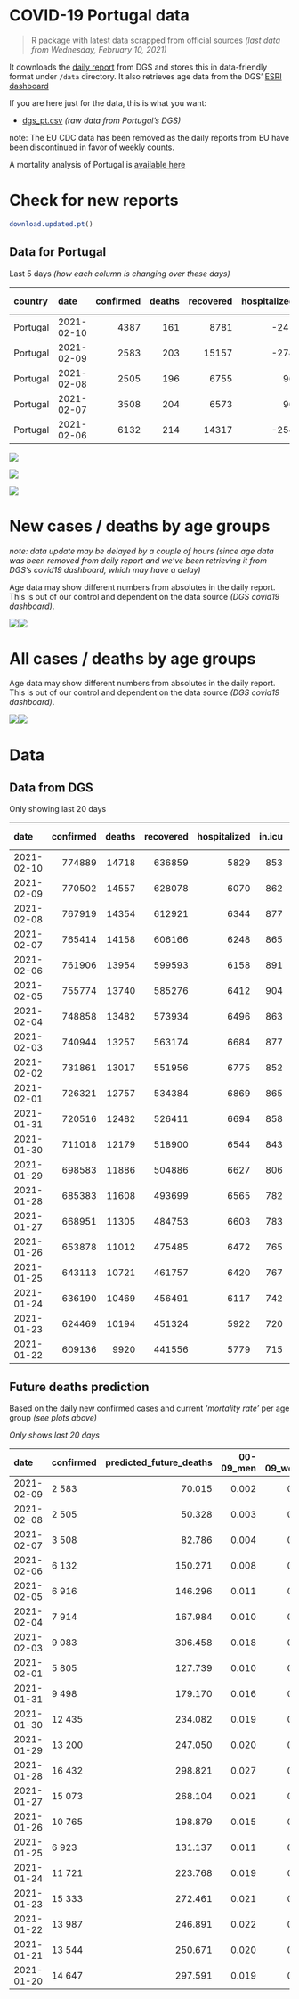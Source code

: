 COVID-19 Portugal data
================

> R package with latest data scrapped from official sources *(last data
> from Wednesday, February 10, 2021)*

It downloads the [daily
report](https://covid19.min-saude.pt/relatorio-de-situacao/) from DGS
and stores this in data-friendly format under `/data` directory. It also
retrieves age data from the DGS’ [ESRI
dashboard](https://covid19.min-saude.pt/ponto-de-situacao-atual-em-portugal/)

If you are here just for the data, this is what you want:

  - [dgs\_pt.csv](raw/master/data/dgs_pt.csv) *(raw data from Portugal’s
    DGS)*

note: The EU CDC data has been removed as the daily reports from EU have
been discontinued in favor of weekly counts.

A mortality analysis of Portugal is [available
here](https://averissimo.github.io/covid19-analysis/mortality.html)

# Check for new reports

``` r
download.updated.pt()
```

## Data for Portugal

Last 5 days *(how each column is changing over these days)*

| country  | date       | confirmed | deaths | recovered | hospitalized | in.icu | confirmed\_m\_00-09 | confirmed\_w\_00-09 | confirmed\_m\_10-19 | confirmed\_w\_10-19 | confirmed\_m\_20-29 | confirmed\_w\_20-29 | confirmed\_m\_30-39 | confirmed\_w\_30-39 | confirmed\_m\_40-49 | confirmed\_w\_40-49 | confirmed\_m\_50-59 | confirmed\_w\_50-59 | confirmed\_m\_60-69 | confirmed\_w\_60-69 | confirmed\_m\_70-79 | confirmed\_w\_70-79 | confirmed\_m\_80+ | confirmed\_w\_80+ | death\_m\_00-09 | death\_w\_00-09 | death\_m\_10-19 | death\_w\_10-19 | death\_m\_20-29 | death\_w\_20-29 | death\_m\_30-39 | death\_w\_30-39 | death\_m\_40-49 | death\_w\_40-49 | death\_m\_50-59 | death\_w\_50-59 | death\_m\_60-69 | death\_w\_60-69 | death\_m\_70-79 | death\_w\_70-79 | death\_m\_80+ | death\_w\_80+ |
| :------- | :--------- | --------: | -----: | --------: | -----------: | -----: | ------------------: | ------------------: | ------------------: | ------------------: | ------------------: | ------------------: | ------------------: | ------------------: | ------------------: | ------------------: | ------------------: | ------------------: | ------------------: | ------------------: | ------------------: | ------------------: | ----------------: | ----------------: | --------------: | --------------: | --------------: | --------------: | --------------: | --------------: | --------------: | --------------: | --------------: | --------------: | --------------: | --------------: | --------------: | --------------: | --------------: | --------------: | ------------: | ------------: |
| Portugal | 2021-02-10 |      4387 |    161 |      8781 |        \-241 |    \-9 |                  NA |                  NA |                  NA |                  NA |                  NA |                  NA |                  NA |                  NA |                  NA |                  NA |                  NA |                  NA |                  NA |                  NA |                  NA |                  NA |                NA |                NA |              NA |              NA |              NA |              NA |              NA |              NA |              NA |              NA |              NA |              NA |              NA |              NA |              NA |              NA |              NA |              NA |            NA |            NA |
| Portugal | 2021-02-09 |      2583 |    203 |     15157 |        \-274 |   \-15 |                  46 |                  48 |                  92 |                  85 |                 155 |                 165 |                 172 |                 201 |                 191 |                 204 |                 193 |                 205 |                 151 |                 130 |                 127 |                 114 |               119 |               185 |               0 |               0 |               0 |               0 |               0 |               0 |               1 |               1 |               2 |               1 |               4 |               2 |              10 |               7 |              29 |              14 |            55 |            77 |
| Portugal | 2021-02-08 |      2505 |    196 |      6755 |           96 |     12 |                  73 |                  73 |                  86 |                 119 |                 154 |                 159 |                 163 |                 171 |                 196 |                 224 |                 171 |                 221 |                 155 |                 146 |                  86 |                 100 |                72 |               137 |               0 |               0 |               0 |               0 |               0 |               0 |               0 |               0 |               2 |               2 |               6 |               3 |              11 |               3 |              27 |              13 |            56 |            73 |
| Portugal | 2021-02-07 |      3508 |    204 |      6573 |           90 |   \-26 |                  88 |                  83 |                 168 |                 167 |                 209 |                 211 |                 194 |                 224 |                 244 |                 303 |                 273 |                 294 |                 182 |                 212 |                 144 |                 141 |               118 |               251 |               0 |               0 |               0 |               0 |               0 |               0 |               0 |               0 |               1 |               0 |               3 |               1 |              10 |               4 |              47 |              19 |            59 |            60 |
| Portugal | 2021-02-06 |      6132 |    214 |     14317 |        \-254 |   \-13 |                 177 |                 166 |                 244 |                 250 |                 338 |                 354 |                 332 |                 420 |                 465 |                 540 |                 404 |                 550 |                 354 |                 365 |                 210 |                 271 |               230 |               457 |               1 |               0 |               0 |               0 |               0 |               0 |               1 |               0 |               3 |               2 |               3 |               0 |              13 |               8 |              29 |              17 |            61 |            76 |

![](README_files/figure-gfm/totals-1.svg)<!-- -->

![](README_files/figure-gfm/differential-1.svg)<!-- -->

![](README_files/figure-gfm/differential_7days-1.svg)<!-- -->

# New cases / deaths by age groups

*note: data update may be delayed by a couple of hours (since age data
was been removed from daily report and we’ve been retrieving it from
DGS’s covid19 dashboard, which may have a delay)*

Age data may show different numbers from absolutes in the daily report.
This is out of our control and dependent on the data source *(DGS
covid19 dashboard)*.

![](README_files/figure-gfm/new_cases_deaths-1.svg)<!-- -->![](README_files/figure-gfm/new_cases_deaths-2.svg)<!-- -->

# All cases / deaths by age groups

Age data may show different numbers from absolutes in the daily report.
This is out of our control and dependent on the data source *(DGS
covid19 dashboard)*.

![](README_files/figure-gfm/total_cases_deaths-1.svg)<!-- -->![](README_files/figure-gfm/total_cases_deaths-2.svg)<!-- -->

# Data

## Data from DGS

Only showing last 20 days

| date       | confirmed | deaths | recovered | hospitalized | in.icu | confirmed\_m\_00-09 | confirmed\_w\_00-09 | confirmed\_m\_10-19 | confirmed\_w\_10-19 | confirmed\_m\_20-29 | confirmed\_w\_20-29 | confirmed\_m\_30-39 | confirmed\_w\_30-39 | confirmed\_m\_40-49 | confirmed\_w\_40-49 | confirmed\_m\_50-59 | confirmed\_w\_50-59 | confirmed\_m\_60-69 | confirmed\_w\_60-69 | confirmed\_m\_70-79 | confirmed\_w\_70-79 | confirmed\_m\_80+ | confirmed\_w\_80+ | death\_m\_00-09 | death\_w\_00-09 | death\_m\_10-19 | death\_w\_10-19 | death\_m\_20-29 | death\_w\_20-29 | death\_m\_30-39 | death\_w\_30-39 | death\_m\_40-49 | death\_w\_40-49 | death\_m\_50-59 | death\_w\_50-59 | death\_m\_60-69 | death\_w\_60-69 | death\_m\_70-79 | death\_w\_70-79 | death\_m\_80+ | death\_w\_80+ |
| :--------- | --------: | -----: | --------: | -----------: | -----: | ------------------: | ------------------: | ------------------: | ------------------: | ------------------: | ------------------: | ------------------: | ------------------: | ------------------: | ------------------: | ------------------: | ------------------: | ------------------: | ------------------: | ------------------: | ------------------: | ----------------: | ----------------: | --------------: | --------------: | --------------: | --------------: | --------------: | --------------: | --------------: | --------------: | --------------: | --------------: | --------------: | --------------: | --------------: | --------------: | --------------: | --------------: | ------------: | ------------: |
| 2021-02-10 |    774889 |  14718 |    636859 |         5829 |    853 |                  NA |                  NA |                  NA |                  NA |                  NA |                  NA |                  NA |                  NA |                  NA |                  NA |                  NA |                  NA |                  NA |                  NA |                  NA |                  NA |                NA |                NA |              NA |              NA |              NA |              NA |              NA |              NA |              NA |              NA |              NA |              NA |              NA |              NA |              NA |              NA |              NA |              NA |            NA |            NA |
| 2021-02-09 |    770502 |  14557 |    628078 |         6070 |    862 |               21869 |               20983 |               35818 |               36197 |               51524 |               58813 |               50381 |               60605 |               56616 |               72191 |               50089 |               63936 |               37259 |               40216 |               23717 |               26751 |             20920 |             42369 |               1 |               1 |               1 |               1 |               6 |               4 |              19 |              17 |              78 |              52 |             266 |             107 |             877 |             366 |            1888 |            1119 |          4442 |          5312 |
| 2021-02-08 |    767919 |  14354 |    612921 |         6344 |    877 |               21823 |               20935 |               35726 |               36112 |               51369 |               58648 |               50209 |               60404 |               56425 |               71987 |               49896 |               63731 |               37108 |               40086 |               23590 |               26637 |             20801 |             42184 |               1 |               1 |               1 |               1 |               6 |               4 |              18 |              16 |              76 |              51 |             262 |             105 |             867 |             359 |            1859 |            1105 |          4387 |          5235 |
| 2021-02-07 |    765414 |  14158 |    606166 |         6248 |    865 |               21750 |               20862 |               35640 |               35993 |               51215 |               58489 |               50046 |               60233 |               56229 |               71763 |               49725 |               63510 |               36953 |               39940 |               23504 |               26537 |             20729 |             42047 |               1 |               1 |               1 |               1 |               6 |               4 |              18 |              16 |              74 |              49 |             256 |             102 |             856 |             356 |            1832 |            1092 |          4331 |          5162 |
| 2021-02-06 |    761906 |  13954 |    599593 |         6158 |    891 |               21662 |               20779 |               35472 |               35826 |               51006 |               58278 |               49852 |               60009 |               55985 |               71460 |               49452 |               63216 |               36771 |               39728 |               23360 |               26396 |             20611 |             41796 |               1 |               1 |               1 |               1 |               6 |               4 |              18 |              16 |              73 |              49 |             253 |             101 |             846 |             352 |            1785 |            1073 |          4272 |          5102 |
| 2021-02-05 |    755774 |  13740 |    585276 |         6412 |    904 |               21485 |               20613 |               35228 |               35576 |               50668 |               57924 |               49520 |               59589 |               55520 |               70920 |               49048 |               62666 |               36417 |               39363 |               23150 |               26125 |             20381 |             41339 |               0 |               1 |               1 |               1 |               6 |               4 |              17 |              16 |              70 |              47 |             250 |             101 |             833 |             344 |            1756 |            1056 |          4211 |          5026 |
| 2021-02-04 |    748858 |  13482 |    573934 |         6496 |    863 |               21252 |               20442 |               34913 |               35238 |               50276 |               57471 |               49127 |               59101 |               55004 |               70265 |               48578 |               62136 |               36049 |               38953 |               22915 |               25840 |             20166 |             40919 |               0 |               1 |               1 |               1 |               6 |               4 |              17 |              14 |              69 |              46 |             247 |              99 |             814 |             335 |            1726 |            1037 |          4132 |          4933 |
| 2021-02-03 |    740944 |  13257 |    563174 |         6684 |    877 |               21034 |               20231 |               34560 |               34878 |               49799 |               56960 |               48665 |               58584 |               54426 |               69533 |               47996 |               61471 |               35645 |               38462 |               22625 |               25480 |             19939 |             40427 |               0 |               1 |               1 |               1 |               6 |               4 |              17 |              14 |              69 |              45 |             244 |              98 |             799 |             328 |            1694 |            1012 |          4075 |          4849 |
| 2021-02-02 |    731861 |  13017 |    551956 |         6775 |    852 |                  NA |                  NA |                  NA |                  NA |                  NA |                  NA |                  NA |                  NA |                  NA |                  NA |                  NA |                  NA |                  NA |                  NA |                  NA |                  NA |                NA |                NA |              NA |              NA |              NA |              NA |              NA |              NA |              NA |              NA |              NA |              NA |              NA |              NA |              NA |              NA |              NA |              NA |            NA |            NA |
| 2021-02-01 |    726321 |  12757 |    534384 |         6869 |    865 |               20639 |               19815 |               33932 |               34184 |               48975 |               56082 |               47773 |               57536 |               53289 |               68161 |               46913 |               60302 |               34833 |               37575 |               22112 |               24930 |             19497 |             39546 |               0 |               1 |               1 |               1 |               5 |               4 |              17 |              14 |              68 |              41 |             234 |              95 |             762 |             312 |            1636 |             973 |          3922 |          4671 |
| 2021-01-31 |    720516 |  12482 |    526411 |         6694 |    858 |               20424 |               19620 |               33695 |               33906 |               48653 |               55708 |               47444 |               57140 |               52857 |               67630 |               46510 |               59808 |               34563 |               37247 |               21934 |               24696 |             19305 |             39152 |               0 |               1 |               1 |               1 |               5 |               4 |              17 |              13 |              68 |              40 |             225 |              93 |             744 |             308 |            1593 |             953 |          3836 |          4580 |
| 2021-01-30 |    711018 |  12179 |    518900 |         6544 |    843 |               20076 |               19261 |               33183 |               33408 |               48166 |               55112 |               46847 |               56472 |               52130 |               66733 |               45901 |               59012 |               34093 |               36737 |               21599 |               24350 |             19049 |             38664 |               0 |               1 |               1 |               1 |               5 |               4 |              17 |              12 |              68 |              40 |             221 |              91 |             723 |             298 |            1564 |             934 |          3739 |          4460 |
| 2021-01-29 |    698583 |  11886 |    504886 |         6627 |    806 |               19657 |               18893 |               32553 |               32832 |               47443 |               54308 |               46102 |               55579 |               51192 |               65527 |               45112 |               57896 |               33419 |               36018 |               21222 |               23885 |             18714 |             38009 |               0 |               1 |               1 |               1 |               5 |               4 |              16 |              12 |              66 |              39 |             217 |              86 |             705 |             286 |            1540 |             911 |          3647 |          4349 |
| 2021-01-28 |    685383 |  11608 |    493699 |         6565 |    782 |               19229 |               18511 |               31842 |               32190 |               46695 |               53452 |               45285 |               54630 |               50203 |               64274 |               44241 |               56731 |               32703 |               35294 |               20841 |               23390 |             18370 |             37292 |               0 |               1 |               1 |               1 |               5 |               4 |              14 |              12 |              65 |              36 |             211 |              84 |             694 |             278 |            1504 |             889 |          3567 |          4242 |
| 2021-01-27 |    668951 |  11305 |    484753 |         6603 |    783 |               18639 |               17938 |               31014 |               31374 |               45711 |               52349 |               44308 |               53416 |               48920 |               62758 |               43159 |               55405 |               31879 |               34315 |               20323 |               22850 |             17963 |             36427 |               0 |               1 |               1 |               1 |               5 |               3 |              13 |              12 |              63 |              35 |             207 |              82 |             679 |             267 |            1469 |             867 |          3464 |          4136 |
| 2021-01-26 |    653878 |  11012 |    475485 |         6472 |    765 |               18170 |               17500 |               30262 |               30661 |               44869 |               51392 |               43412 |               52250 |               47733 |               61225 |               42047 |               54134 |               31101 |               33496 |               19840 |               22299 |             17608 |             35679 |               0 |               1 |               1 |               1 |               5 |               3 |              13 |              12 |              61 |              32 |             205 |              81 |             668 |             261 |            1428 |             831 |          3360 |          4049 |
| 2021-01-25 |    643113 |  10721 |    461757 |         6420 |    767 |               17843 |               17186 |               29777 |               30171 |               44246 |               50652 |               42732 |               51428 |               46871 |               60180 |               41268 |               53264 |               30542 |               32912 |               19457 |               21920 |             17340 |             35129 |               0 |               1 |               1 |               1 |               5 |               3 |              12 |              12 |              59 |              31 |             199 |              76 |             650 |             257 |            1393 |             807 |          3270 |          3944 |
| 2021-01-24 |    636190 |  10469 |    456491 |         6117 |    742 |               17594 |               16937 |               29434 |               29813 |               43836 |               50194 |               42304 |               50909 |               46349 |               59540 |               40815 |               52707 |               30187 |               32549 |               19217 |               21674 |             17128 |             34809 |               0 |               1 |               1 |               1 |               5 |               3 |              12 |              12 |              59 |              30 |             195 |              75 |             625 |             252 |            1356 |             794 |          3200 |          3848 |
| 2021-01-23 |    624469 |  10194 |    451324 |         5922 |    720 |               17185 |               16581 |               28831 |               29212 |               43160 |               49364 |               41564 |               50100 |               45443 |               58379 |               40036 |               51755 |               29612 |               31920 |               18885 |               21291 |             16771 |             34189 |               0 |               1 |               1 |               1 |               5 |               3 |              12 |              12 |              59 |              29 |             191 |              74 |             610 |             244 |            1318 |             771 |          3117 |          3746 |
| 2021-01-22 |    609136 |   9920 |    441556 |         5779 |    715 |               16725 |               16084 |               27996 |               28428 |               42251 |               48351 |               40617 |               48895 |               44230 |               56926 |               39009 |               50419 |               28852 |               31120 |               18420 |               20814 |             16374 |             33434 |               0 |               1 |               1 |               1 |               5 |               3 |              12 |              12 |              58 |              29 |             184 |              73 |             587 |             238 |            1277 |             751 |          3035 |          3653 |

## Future deaths prediction

Based on the daily new confirmed cases and current *‘mortality rate’*
per age group *(see plots above)*

*Only shows last 20 days*

| date       | confirmed | predicted\_future\_deaths | 00-09\_men | 00-09\_women | 10-19\_men | 10-19\_women | 20-29\_men | 20-29\_women | 30-39\_men | 30-39\_women | 40-49\_men | 40-49\_women | 50-59\_men | 50-59\_women | 60-69\_men | 60-69\_women | 70-79\_men | 70-79\_women | 80+\_men | 80+\_women |
| :--------- | :-------- | ------------------------: | ---------: | -----------: | ---------: | -----------: | ---------: | -----------: | ---------: | -----------: | ---------: | -----------: | ---------: | -----------: | ---------: | -----------: | ---------: | -----------: | -------: | ---------: |
| 2021-02-09 | 2 583     |                    70.015 |      0.002 |        0.002 |      0.003 |        0.002 |      0.018 |        0.011 |      0.065 |        0.056 |      0.263 |        0.147 |      1.025 |        0.343 |      3.554 |        1.183 |     10.110 |        4.769 |   25.268 |     23.194 |
| 2021-02-08 | 2 505     |                    50.328 |      0.003 |        0.003 |      0.002 |        0.003 |      0.018 |        0.011 |      0.061 |        0.048 |      0.270 |        0.161 |      0.908 |        0.370 |      3.648 |        1.329 |      6.846 |        4.183 |   15.288 |     17.176 |
| 2021-02-07 | 3 508     |                    82.786 |      0.004 |        0.004 |      0.005 |        0.005 |      0.024 |        0.014 |      0.073 |        0.063 |      0.336 |        0.218 |      1.450 |        0.492 |      4.284 |        1.929 |     11.463 |        5.898 |   25.055 |     31.469 |
| 2021-02-06 | 6 132     |                   150.271 |      0.008 |        0.008 |      0.007 |        0.007 |      0.039 |        0.024 |      0.125 |        0.118 |      0.641 |        0.389 |      2.145 |        0.920 |      8.332 |        3.322 |     16.717 |       11.336 |   48.837 |     57.296 |
| 2021-02-05 | 6 916     |                   146.296 |      0.011 |        0.008 |      0.009 |        0.009 |      0.046 |        0.031 |      0.148 |        0.137 |      0.711 |        0.472 |      2.496 |        0.887 |      8.662 |        3.731 |     18.707 |       11.922 |   45.652 |     52.657 |
| 2021-02-04 | 7 914     |                   167.984 |      0.010 |        0.010 |      0.010 |        0.010 |      0.056 |        0.035 |      0.174 |        0.145 |      0.796 |        0.527 |      3.091 |        1.113 |      9.509 |        4.469 |     23.086 |       15.059 |   48.200 |     61.684 |
| 2021-02-03 | 9 083     |                   306.458 |      0.018 |        0.020 |      0.018 |        0.019 |      0.096 |        0.060 |      0.336 |        0.294 |      1.566 |        0.988 |      5.751 |        1.956 |     19.113 |        8.072 |     40.838 |       23.007 |   93.851 |    110.455 |
| 2021-02-01 | 5 805     |                   127.739 |      0.010 |        0.009 |      0.007 |        0.008 |      0.037 |        0.025 |      0.124 |        0.111 |      0.595 |        0.382 |      2.140 |        0.827 |      6.355 |        2.985 |     14.170 |        9.788 |   40.768 |     49.398 |
| 2021-01-31 | 9 498     |                   179.170 |      0.016 |        0.017 |      0.014 |        0.014 |      0.057 |        0.041 |      0.225 |        0.187 |      1.002 |        0.646 |      3.234 |        1.332 |     11.063 |        4.641 |     26.668 |       14.473 |   54.357 |     61.183 |
| 2021-01-30 | 12 435    |                   234.082 |      0.019 |        0.018 |      0.018 |        0.016 |      0.084 |        0.055 |      0.281 |        0.250 |      1.292 |        0.869 |      4.190 |        1.868 |     15.865 |        6.544 |     30.011 |       19.451 |   71.131 |     82.120 |
| 2021-01-29 | 13 200    |                   247.050 |      0.020 |        0.018 |      0.020 |        0.018 |      0.087 |        0.058 |      0.308 |        0.266 |      1.363 |        0.903 |      4.625 |        1.950 |     16.853 |        6.589 |     30.330 |       20.706 |   73.042 |     89.894 |
| 2021-01-28 | 16 432    |                   298.821 |      0.027 |        0.027 |      0.023 |        0.023 |      0.115 |        0.075 |      0.368 |        0.341 |      1.768 |        1.092 |      5.746 |        2.219 |     19.395 |        8.910 |     41.236 |       22.588 |   86.419 |    108.449 |
| 2021-01-27 | 15 073    |                   268.104 |      0.021 |        0.021 |      0.021 |        0.020 |      0.098 |        0.065 |      0.338 |        0.327 |      1.635 |        1.104 |      5.905 |        2.127 |     18.313 |        7.454 |     38.449 |       23.048 |   75.378 |     93.780 |
| 2021-01-26 | 10 765    |                   198.879 |      0.015 |        0.015 |      0.014 |        0.014 |      0.073 |        0.050 |      0.256 |        0.231 |      1.188 |        0.753 |      4.137 |        1.456 |     13.158 |        5.315 |     30.489 |       15.854 |   56.905 |     68.956 |
| 2021-01-25 | 6 923     |                   131.137 |      0.011 |        0.012 |      0.010 |        0.010 |      0.048 |        0.031 |      0.161 |        0.146 |      0.719 |        0.461 |      2.406 |        0.932 |      8.356 |        3.304 |     19.105 |       10.290 |   45.015 |     40.120 |
| 2021-01-24 | 11 721    |                   223.768 |      0.019 |        0.017 |      0.017 |        0.017 |      0.079 |        0.056 |      0.279 |        0.227 |      1.248 |        0.836 |      4.137 |        1.593 |     13.534 |        5.724 |     26.429 |       16.021 |   75.803 |     77.732 |
| 2021-01-23 | 15 333    |                   272.461 |      0.021 |        0.024 |      0.023 |        0.022 |      0.106 |        0.069 |      0.357 |        0.338 |      1.671 |        1.047 |      5.454 |        2.236 |     17.889 |        7.281 |     37.016 |       19.953 |   84.296 |     94.658 |
| 2021-01-22 | 13 987    |                   246.891 |      0.022 |        0.021 |      0.022 |        0.020 |      0.099 |        0.065 |      0.338 |        0.305 |      1.481 |        0.951 |      5.029 |        1.940 |     14.641 |        6.553 |     32.161 |       19.284 |   74.316 |     89.643 |
| 2021-01-21 | 13 544    |                   250.671 |      0.020 |        0.020 |      0.021 |        0.019 |      0.091 |        0.060 |      0.315 |        0.285 |      1.431 |        0.975 |      4.838 |        1.913 |     15.017 |        6.407 |     32.081 |       17.694 |   85.358 |     84.126 |
| 2021-01-20 | 14 647    |                   297.591 |      0.019 |        0.019 |      0.021 |        0.020 |      0.099 |        0.065 |      0.349 |        0.338 |      1.543 |        1.032 |      5.088 |        2.013 |     16.123 |        6.762 |     36.937 |       22.003 |  100.221 |    104.939 |
